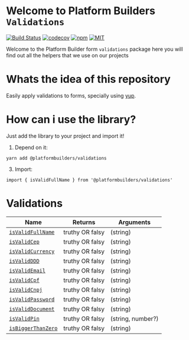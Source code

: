 # Welcome to Platform Builders `Validations`

[![Build Status][check-badge]][workflows]
[![codecov][codecov]](https://codecov.io/gh/platformbuilders/validations)
[![npm][npm-badge]][npm]
[![MIT][license-badge]][license]

[npm-badge]: https://img.shields.io/npm/v/@platformbuilders/validations.svg
[npm]: https://www.npmjs.com/package/@platformbuilders/validations
[license-badge]: https://img.shields.io/dub/l/vibe-d.svg
[license]: https://raw.githubusercontent.com/platformbuilders/validations/master/LICENSE.md
[workflows]: https://github.com/platformbuilders/validations/actions
[check-badge]: https://github.com/platformbuilders/validations/workflows/check/badge.svg
[codecov]: https://codecov.io/gh/platformbuilders/validations/branch/master/graph/badge.svg

Welcome to the Platform Builder form `validations` package here you will find out all the helpers that we use on our projects

# Whats the idea of this repository

Easily apply validations to forms, specially using [yup](https://github.com/jquense/yup).

# How can i use the library?

Just add the library to your project and import it!

1. Depend on it:

```
yarn add @platformbuilders/validations
```

3. Import:

```
import { isValidFullName } from '@platformbuilders/validations'

```

# Validations

| Name                                             | Returns         | Arguments         |
| ------------------------------------------------ | --------------- | ----------------- |
| [`isValidFullName`](./docs/isValidFullName.md)   | truthy OR falsy | (string)          |
| [`isValidCep`](./docs/isValidCep.md)             | truthy OR falsy | (string)          |
| [`isValidCurrency`](./docs/isValidCurrency.md)   | truthy OR falsy | (string)          |
| [`isValidDDD`](./docs/isValidDDD.md)             | truthy OR falsy | (string)          |
| [`isValidEmail`](./docs/isValidEmail.md)         | truthy OR falsy | (string)          |
| [`isValidCpf`](./docs/isValidCpf.md)             | truthy OR falsy | (string)          |
| [`isValidCnpj`](./docs/isValidCnpj.md)           | truthy OR falsy | (string)          |
| [`isValidPassword`](./docs/isValidPassword.md)   | truthy OR falsy | (string)          |
| [`isValidDocument`](./docs/isValidDocument.md)   | truthy OR falsy | (string)          |
| [`isValidPin`](./docs/isValidPin.md)             | truthy OR falsy | (string, number?) |
| [`isBiggerThanZero`](./docs/isBiggerThanZero.md) | truthy OR falsy | (string)          |
